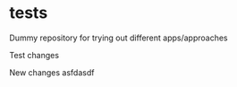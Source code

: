 # tests
Dummy repository for trying out different apps/approaches

Test changes

New changes
asfdasdf
